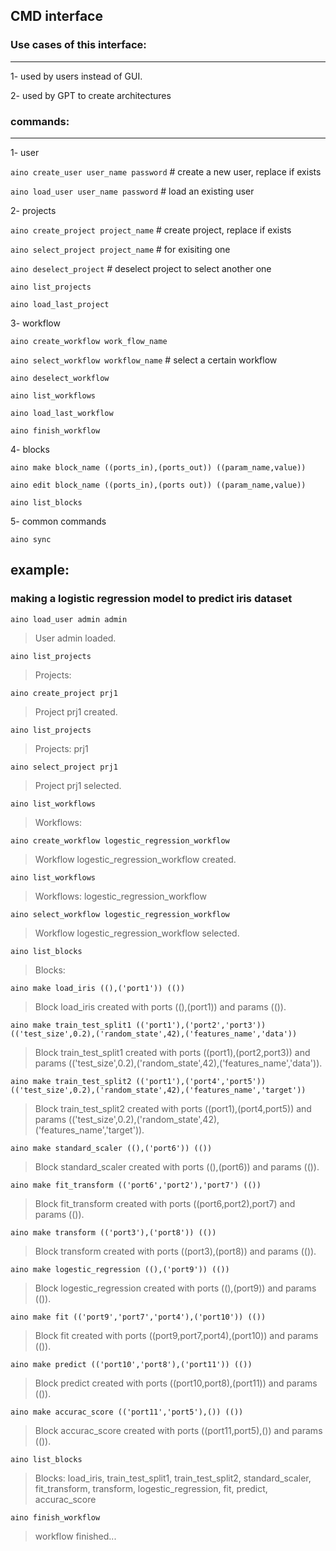 CMD interface
--------------

### Use cases of this interface:
--------------

1- used by users instead of GUI.

2- used by GPT to create architectures

### commands:
---------

1- user

   `aino create_user user_name password` # create a new user, replace if exists
   
   `aino load_user user_name password`   # load an existing user
   
2- projects

   `aino create_project project_name`    # create project, replace if exists
   
   `aino select_project project_name`    # for exisiting one
   
   `aino deselect_project`               # deselect project to select another one
   
   `aino list_projects`
   
   `aino load_last_project`

3- workflow

   `aino create_workflow work_flow_name`
   
   `aino select_workflow workflow_name`  # select a certain workflow
   
   `aino deselect_workflow` 
   
   `aino list_workflows`
   
   `aino load_last_workflow`
   
   `aino finish_workflow`

4- blocks

   `aino make block_name ((ports_in),(ports_out)) ((param_name,value))`
   
   `aino edit block_name ((ports_in),(ports out)) ((param_name,value))`
   
   `aino list_blocks`

5- common commands

   `aino sync`
   
example:
-------------

### making a logistic regression model to predict iris dataset
```aino load_user admin admin```
> User admin loaded.

```aino list_projects```
>Projects: 

```aino create_project prj1```
>Project prj1 created.

```aino list_projects```
>Projects: prj1

```aino select_project prj1```
>Project prj1 selected.

```aino list_workflows```
>Workflows: 

```aino create_workflow logestic_regression_workflow```
>Workflow logestic_regression_workflow created.

```aino list_workflows```
>Workflows: logestic_regression_workflow

```aino select_workflow logestic_regression_workflow```
>Workflow logestic_regression_workflow selected.

```aino list_blocks```
>Blocks: 

```aino make load_iris ((),('port1')) (())```
>Block load_iris created with ports ((),(port1)) and params (()).

```aino make train_test_split1 (('port1'),('port2','port3')) (('test_size',0.2),('random_state',42),('features_name','data'))```
>Block train_test_split1 created with ports ((port1),(port2,port3)) and params (('test_size',0.2),('random_state',42),('features_name','data')).

```aino make train_test_split2 (('port1'),('port4','port5')) (('test_size',0.2),('random_state',42),('features_name','target'))```
>Block train_test_split2 created with ports ((port1),(port4,port5)) and params (('test_size',0.2),('random_state',42),('features_name','target')).

```aino make standard_scaler ((),('port6')) (())```
>Block standard_scaler created with ports ((),(port6)) and params (()).

```aino make fit_transform (('port6','port2'),'port7') (())```
>Block fit_transform created with ports ((port6,port2),port7) and params (()).

```aino make transform (('port3'),('port8')) (())```
>Block transform created with ports ((port3),(port8)) and params (()).

```aino make logestic_regression ((),('port9')) (())```
>Block logestic_regression created with ports ((),(port9)) and params (()).

```aino make fit (('port9','port7','port4'),('port10')) (())```
>Block fit created with ports ((port9,port7,port4),(port10)) and params (()).

```aino make predict (('port10','port8'),('port11')) (())```
>Block predict created with ports ((port10,port8),(port11)) and params (()).

```aino make accurac_score (('port11','port5'),()) (())```
>Block accurac_score created with ports ((port11,port5),()) and params (()).

```aino list_blocks```
>Blocks: load_iris, train_test_split1, train_test_split2, standard_scaler, fit_transform, transform, logestic_regression, fit, predict, accurac_score

```aino finish_workflow```
>workflow finished...


